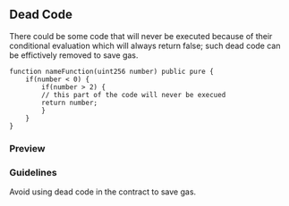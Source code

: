 ## Dead Code

There could be some code that will never be executed because of their conditional evaluation which will always return false; such dead code can be effictively removed to save gas.

    function nameFunction(uint256 number) public pure {
        if(number < 0) {
            if(number > 2) {
            // this part of the code will never be execued
            return number;
            }
        }
    }

### Preview

### Guidelines

Avoid using dead code in the contract to save gas.
